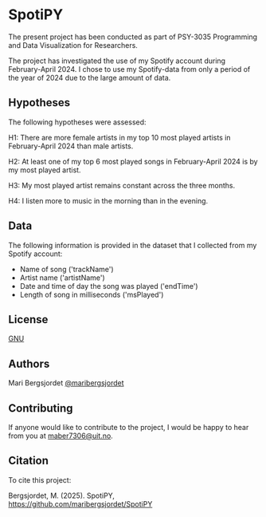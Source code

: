 
# SpotiPY
The present project has been conducted as part of PSY-3035 Programming and Data Visualization for Researchers. 

The project has investigated the use of my Spotify account during February-April 2024. I chose to use my Spotify-data from only a period of the year of 2024 due to the large amount of data. 

## Hypotheses
The following hypotheses were assessed:

H1: There are more female artists in my top 10 most played artists in February-April 2024 than male artists.

H2: At least one of my top 6 most played songs in February-April 2024 is by my most played artist.

H3: My most played artist remains constant across the three months. 

H4: I listen more to music in the morning than in the evening. 
## Data
The following information is provided in the dataset that I collected from my Spotify account:
- Name of song ('trackName')
- Artist name ('artistName')
- Date and time of day the song was played ('endTime')
- Length of song in milliseconds ('msPlayed')

## License

[GNU](https://github.com/maribergsjordet/SpotiPY/blob/main/LICENSE)





## Authors

Mari Bergsjordet [@maribergsjordet](https://github.com/maribergsjordet)






## Contributing

If anyone would like to contribute to the project, I would be happy to hear from you at maber7306@uit.no.

## Citation

To cite this project:

Bergsjordet, M. (2025). SpotiPY, https://github.com/maribergsjordet/SpotiPY
